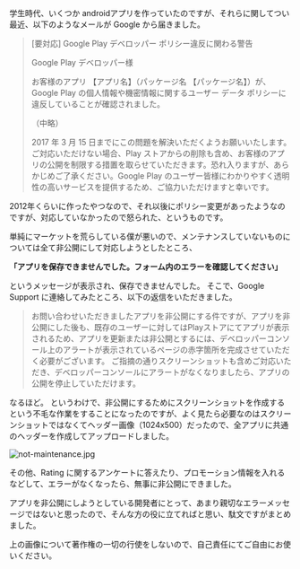 学生時代、いくつか androidアプリを作っていたのですが、それらに関してつい最近、以下のようなメールが Google から届きました。

> [要対応] Google Play デベロッパー ポリシー違反に関わる警告
>
> Google Play デベロッパー様
>
> お客様のアプリ 【アプリ名】（パッケージ名 【パッケージ名】）が、Google Play の個人情報や機密情報に関するユーザー データ ポリシーに違反していることが確認されました。
>
> （中略）
>
> 2017 年 3 月 15 日までにこの問題を解決いただくようお願いいたします。ご対応いただけない場合、Play ストアからの削除も含め、お客様のアプリの公開を制限する措置を取らせていただきます。恐れ入りますが、あらかじめご了承ください。Google Play のユーザー皆様にわかりやすく透明性の高いサービスを提供するため、ご協力いただけますと幸いです。

2012年くらいに作ったやつなので、それ以後にポリシー変更があったようなのですが、対応していなかったので怒られた、というものです。

単純にマーケットを荒らしている僕が悪いので、メンテナンスしていないものについては全て非公開にして対応しようとしたところ、

**「アプリを保存できませんでした。フォーム内のエラーを確認してください」**

というメッセージが表示され、保存できませんでした。
そこで、Google Support に連絡してみたところ、以下の返信をいただきました。

> お問い合わせいただきましたアプリを非公開にする件ですが、アプリを非公開にした後も、既存のユーザーに対してはPlayストアにてアプリが表示されるため、アプリを更新または非公開とするには、デベロッパーコンソール上のアラートが表示されているページの赤字箇所を完成させていただく必要がございます。
> ご指摘の通りスクリーンショットも含めご対応いただき、デベロッパーコンソールにアラートがなくなりましたら、アプリの公開を停止していただけます。

なるほど。
というわけで、非公開にするためにスクリーンショットを作成するという不毛な作業をすることになったのですが、よく見たら必要なのはスクリーンショットではなくてヘッダー画像（1024x500）だったので、全アプリに共通のヘッダーを作成してアップロードしました。

![not-maintenance.jpg](https://qiita-image-store.s3.amazonaws.com/0/52780/0ea37692-c615-cdc5-610f-70d80e1340d3.jpeg)

その他、Rating に関するアンケートに答えたり、プロモーション情報を入れるなどして、エラーがなくなったら、無事に非公開にできました。

アプリを非公開にしようとしている開発者にとって、あまり親切なエラーメッセージではないと思ったので、そんな方の役に立てればと思い、駄文ですがまとめました。

上の画像について著作権の一切の行使をしないので、自己責任にてご自由にお使いください。